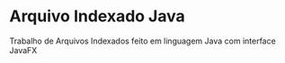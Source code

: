 # Arquivo Indexado Java
 Trabalho de Arquivos Indexados feito em linguagem Java com interface JavaFX
